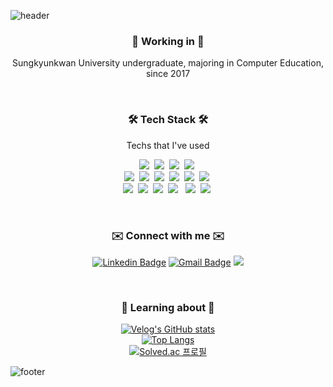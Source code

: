 ![header](https://capsule-render.vercel.app/api?height=200&type=waving&color=timeGradient&animation=fadeIn&text=Jaehwan　Lee&fontColor=#ffffff)

<h3 align="center">🌱 Working in 🌱</h3>
<p align="center"> Sungkyunkwan University undergraduate, majoring in Computer Education, since 2017 </p>

<br>

<h3 align="center">🛠 Tech Stack 🛠</h3>
<p align="center"> Techs that I've used </p>
<p align="center">
  <img src="https://img.shields.io/badge/Python-3766AB?style=flat-square&logo=Python&logoColor=white"/></a>&nbsp
  <img src="https://img.shields.io/badge/Tensorflow-FF6F00?style=flat-square&logo=Tensorflow&logoColor=white"/></a>&nbsp
  <img src="https://img.shields.io/badge/PyTorch-EE4C2C?style=flat-square&logo=PyTorch&logoColor=white"/></a>&nbsp
  <img src="https://img.shields.io/badge/OpenCV-5C3EE8?style=flat-square&logo=OpenCV&logoColor=white"/></a>&nbsp
  <br>
  <img src="https://img.shields.io/badge/Django-092E20?style=flat-square&logo=Django&logoColor=white"/></a>&nbsp
  <img src="https://img.shields.io/badge/Flask-000000?style=flat-square&logo=Flask&logoColor=white"/></a>&nbsp
  <img src="https://img.shields.io/badge/C++-00599C?style=flat-square&logo=C%2B%2B&logoColor=white"/></a>&nbsp 
  <img src="https://img.shields.io/badge/C-A8B9CC?style=flat-square&logo=C&logoColor=white"/></a>&nbsp 
  <img src="https://img.shields.io/badge/Javascript-ffb13b?style=flat-square&logo=javascript&logoColor=white"/></a>&nbsp 
  <img src="https://img.shields.io/badge/CSS-1572B6?style=flat-square&logo=css3&logoColor=white"/></a>&nbsp  
  <br>
  <img src="https://img.shields.io/badge/React-61DAFB?style=flat-square&logo=React&logoColor=white"/></a>&nbsp
  <img src="https://img.shields.io/badge/Node.js-339933?style=flat-square&logo=Node.js&logoColor=white"/></a>&nbsp
  <img src="https://img.shields.io/badge/Mysql-E6B91E?style=flat-square&logo=MySql&logoColor=white"/></a>&nbsp
  <img src="https://img.shields.io/badge/MongoDB-47A248?style=flat-square&logo=MongoDB&logoColor=white"/></a> &nbsp
  <img src="https://img.shields.io/badge/aws-333664?style=flat-square&logo=amazon-aws&logoColor=white"/></a>&nbsp
  <img src="https://img.shields.io/badge/Docker-2496ED?style=flat-square&logo=docker&logoColor=white"/></a>&nbsp
</p>

<br>

<h3 align="center">✉️ Connect with me ✉️</h3>
<div align="center">
 
 [![Linkedin Badge](https://img.shields.io/badge/-LinkedIn-blue?style=flat-square&logo=Linkedin&logoColor=white&link=https://www.linkedin.com/in/jaehwan-lee-a18672203/)](https://www.linkedin.com/in/jaehwan-lee-a18672203/)
 [![Gmail Badge](https://img.shields.io/badge/Gmail-d14836?style=flat-square&logo=Gmail&logoColor=white&link=mailto:chrisjae508@gmail.com)](mailto:chrisjae508@gmail.com)
 <a href="https://velog.io/@jhlee508"><img src="https://img.shields.io/badge/Velog-20c997?style=flat-square&logo=Vimeo&logoColor=white"/></a>

</div>

<br>
 
<h3 align="center">📕 Learning about 📕</h3>
<div align="center">
 
 [![Velog's GitHub stats](https://velog-readme-stats.vercel.app/api?name=jhlee508)](https://velog.io/@jhlee508)
  <br>
 [![Top Langs](https://github-readme-stats.vercel.app/api/top-langs/?username=jhlee508&layout=compact)](https://github.com/jhlee508)
  <br>
 [![Solved.ac 프로필](http://mazassumnida.wtf/api/v2/generate_badge?boj=jwlee508)](https://solved.ac/jwlee508)

</div>

![footer](https://capsule-render.vercel.app/api?height=150&type=waving&color=timeGradient&section=footer)
